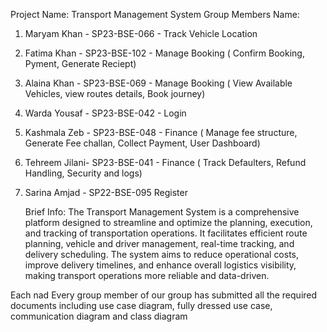 Project Name:   Transport Management System
Group Members Name:
1. Maryam Khan   - SP23-BSE-066  -  Track Vehicle Location
2. Fatima Khan   - SP23-BSE-102  -  Manage Booking ( Confirm Booking, Pyment, Generate Reciept)
4. Alaina Khan   - SP23-BSE-069  -  Manage Booking ( View Available Vehicles, view routes details, Book journey)
5. Warda Yousaf  - SP23-BSE-042  -  Login
6. Kashmala Zeb  - SP23-BSE-048  -  Finance ( Manage fee structure, Generate Fee challan, Collect Payment, User Dashboard)
7. Tehreem Jilani- SP23-BSE-041  -  Finance ( Track Defaulters, Refund Handling, Security and logs)
8. Sarina Amjad  - SP22-BSE-095    Register

   Brief Info:
   The Transport Management System is a comprehensive platform designed to streamline and optimize the planning, execution, and tracking of transportation operations.
    It facilitates efficient route planning, vehicle and driver management, real-time tracking, and delivery scheduling. The system aims to reduce operational costs,
    improve delivery timelines, and enhance overall logistics visibility, making transport operations more reliable and data-driven.

Each nad Every group member of our group has submitted all the required documents including use case diagram, fully dressed use case, communication diagram and class diagram

